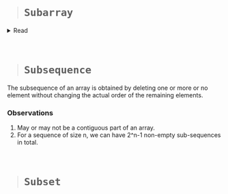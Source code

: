 > # **```Subarray```**

<details>
<summary>Read</summary>

- Subarray is said to be a contiguous portion of an array.

- A subarray includes
  - individual elements of an array
  - the full length of the array or the array itself
  - a continuous part of an array

### **Observations**

1. the index of a subarray is continuous and sequential
2. the difference between two index should not exceed 1
3. For an array/string of size n, there are <ins>n*(n+1)/2</ins> non-empty subarrays/substrings.

A full length size or the full array itself consider to be a subarray.

```
A[1,2,3]
```

The subarrays are:

```
{1}, {2}, {3}, {1,2}, {2,3}, {1,2,3}
```

</details>

&nbsp;

> # **```Subsequence```**

The subsequence of an array is obtained by deleting one or more or no element without changing the actual order of the remaining elements.

### **Observations**

1. May or may not be a contiguous part of an array.
2. For a sequence of size n, we can have 2^n-1 non-empty sub-sequences in total.

&nbsp;

> # **```Subset```**
